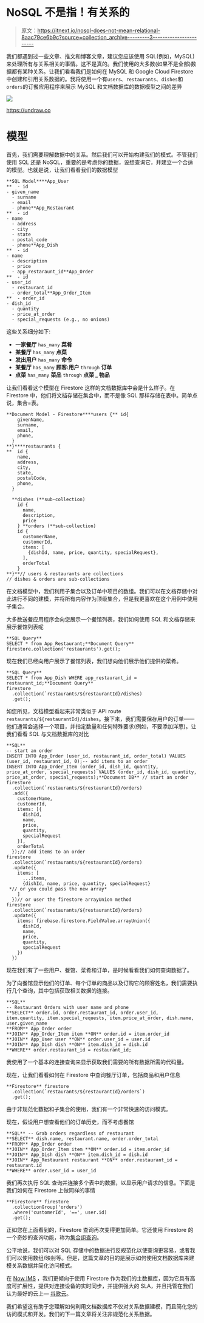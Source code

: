 # NoSQL 不是指！有关系的

> 原文：<https://itnext.io/nosql-does-not-mean-relational-8aac79ce6b9c?source=collection_archive---------3----------------------->

我们都遇到过一些文章、推文和博客文章，建议您应该使用 SQL(例如，MySQL)来处理所有与关系相关的事情。这不是真的。我们使用的大多数(如果不是全部)数据都有某种关系。让我们看看我们是如何在 MySQL 和 Google Cloud Firestore 中创建和引用关系数据的。我将使用一个有`users`、`restaurants`、`dishes`和`orders`的订餐应用程序来展示 MySQL 和文档数据库的数据模型之间的差异

![](img/39b6656fefb7659420eb2adb19a7af04.png)

https://undraw.co

# 模型

首先，我们需要理解数据中的关系。然后我们可以开始构建我们的模式。不管我们使用 SQL 还是 NoSQL，重要的是考虑你的数据，设想查询它，并建立一个合适的模型。也就是说，让我们看看我们的数据模型

```
**SQL Model****App_User
**  - id
- given_name
  - surname
  - email
  - phone**App_Restaurant
**  - id
- name
  - address
  - city
  - state
  - postal_code
  - phone**App_Dish
**  - id
- name
  - description
  - price
  - app_restaraunt_id**App_Order
**  - id
- user_id
  - restaurant_id
  - order_total**App_Order_Item
**  - order_id
- dish_id
  - quantity
  - price_at_order
  - special_requests (e.g., no onions)
```

这些关系细分如下:

*   **一家餐厅** `has_many` **菜肴**
*   **某餐厅** `has_many` **点菜**
*   **发出用户** `has_many` **命令**
*   **某餐厅** `has_many` **顾客:用户** `through` **订单**
*   **点菜** `has_many` **菜品** `through` **点菜 _ 物品**

让我们看看这个模型在 Firestore 这样的文档数据库中会是什么样子。在 Firestore 中，他们将文档存储在集合中，而不是像 SQL 那样存储在表中。简单点说，集合=表。

```
**Document Model - Firestore****users {** id{
    givenName,
    surname,
    email,
    phone,
  }
**}****restaurants {
**  id {
    name,
    address,
    city,
    state,
    postalCode,
    phone,
  }

  **dishes (**sub-collection)
    id {
      name,
      description,
      price
    } **orders (**sub-collection)
    id {
      customerName,
      customerId,
      items: [
        {dishId, name, price, quantity, specialRequest},
      ],
      orderTotal
    }
**}**// users & restaurants are collections
// dishes & orders are sub-collections
```

在文档模型中，我们利用子集合以及订单中项目的数组。我们可以在文档存储中对此进行不同的建模，并将所有内容作为顶级集合，但是我更喜欢在这个用例中使用子集合。

大多数送餐应用程序会向您展示一个餐馆列表，我们如何使用 SQL 和文档存储来展示餐馆列表呢

```
**SQL Query**
SELECT * from App_Restaurant;**Document Query**
firestore.collection('restaurants').get();
```

现在我们已经向用户展示了餐馆列表，我们想向他们展示他们提供的菜肴。

```
**SQL Query**
SELECT * from App_Dish WHERE app_restaurant_id = restaurant_id;**Document Query**
firestore
  .collection(`restaurants/${restaurantId}/dishes)
  .get();
```

如您所见，文档模型看起来非常类似于 API route `restaurants/${restaurantId}/dishes`。接下来，我们需要保存用户的订单——他们通常会选择一个项目，并指定数量和任何特殊要求(例如，不要添加洋葱)。让我们看看 SQL 与文档数据库的对比

```
**SQL**
-- start an order 
INSERT INTO App_Order (user_id, restaurant_id, order_total) VALUES (user_id, restaurant_id, 0);-- add items to an order
INSERT INTO App_Order_Item (order_id, dish_id, quantity, price_at_order, special_requests) VALUES (order_id, dish_id, quantity, price_at_order, special_requests);**Document DB** // start an order
firestore
  .collection(`restaurants/${restaurantId}/orders)
  .add({
    customerName, 
    customerId, 
    items: [{
      dishId,
      name,
      price,
      quantity,
      specialRequest
    }], 
    orderTotal
  });// add items to an order
firestore
  .collection(`restaurants/${restaurantId}/orders)
  .update({
    items: [
      ...items,
      {dishId, name, price, quantity, specialRequest}
 *// or you could pass the new array*
    ]
  })// or user the firestore arrayUnion method
firestore
  .collection(`restaurants/${restaurantId}/orders)
  .update({
    items: firebase.firestore.FieldValue.arrayUnion({
      dishId,
      name,
      price,
      quantity,
      specialRequest
    })
  })
```

现在我们有了一些用户、餐馆、菜肴和订单，是时候看看我们如何查询数据了。

为了向餐馆显示他们的订单、每个订单的商品以及订购它的顾客姓名，我们需要执行几个查询，其中包括获取相关数据的连接。

```
**SQL**
-- Restaurant Orders with user name and phone
**SELECT** order.id, order.restaurant_id, order.user_id, item.quantity, item.special_requests, item.price_at_order, dish.name, user.given_name
**FROM** App_Order order
**JOIN** App_Order_Item item **ON** order.id = item.order_id
**JOIN** App_User user **ON** order.user_id = user.id
**JOIN** App_Dish dish **ON** item.dish_id = dish.id
**WHERE** order.restaurant_id = restaurant_id;
```

我使用了一个基本的连接查询来显示获取我们需要的所有数据所需的代码量。

现在，让我们看看如何在 Firestore 中查询餐厅订单，包括商品和用户信息

```
**Firestore** firestore
  .collection(`restaurants/${restaurantId}/orders`)
  .get();
```

由于非规范化数据和子集合的使用，我们有一个非常快速的访问模式。

现在，假设用户想查看他们的订单历史，而不考虑餐馆

```
**SQL** -- Grab orders regardless of restaurant
**SELECT** dish.name, restaurant.name, order.order_total 
**FROM** App_Order order
**JOIN** App_Order_Item item **ON** order.id = item.order_id
**JOIN** App_Dish dish **ON** item.dish_id = dish.id
**JOIN** App_Restaurant restaurant **ON** order.restaurant_id = restaurant.id
**WHERE** order.user_id = user_id
```

我们再次执行 SQL 查询并连接多个表中的数据，以显示用户请求的信息。下面是我们如何在 Firestore 上做同样的事情

```
**Firestore** firestore
  .collectionGroup('orders')
  .where('customerId', '==', user.id)
  .get();
```

正如您在上面看到的，Firestore 查询再次变得更加简单。它还使用 Firestore 的一个奇妙的查询功能，称为[集合组查询](https://firebase.google.com/docs/firestore/query-data/queries#collection-group-query)。

公平地说，我们可以对 SQL 存储中的数据进行反规范化以使查询更容易，或者我们可以使用数组/映射等。但是，这篇文章的目的是展示如何使用文档数据库来建模关系数据并简化访问模式。

在 [Now IMS](https://nowims.com) ，我们更倾向于使用 Firestore 作为我们的主数据库，因为它具有高度可扩展性，提供对连接设备的实时同步，并提供强大的 SLA，并且托管在我们认为最好的云上— [谷歌云](https://cloud.google.com)。

我们希望这有助于您理解如何利用文档数据库不仅对关系数据建模，而且简化您的访问模式和开发。我们的下一篇文章将关注非规范化关系数据。